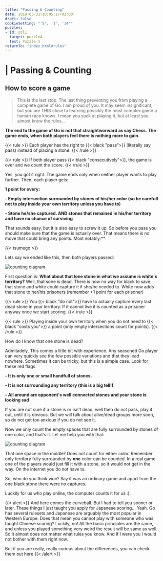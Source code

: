 ```yaml
---
title: "Passing & Counting"
date: 2019-03-31T10:05:17+02:00
draft: false
cookieSetting: "'5', '1', '14'"
puzzles:
- id: pzl1
  target: puzzle4
  text: Puzzle 1
returnTo: "index.html#rules"
---
```


# | Passing & Counting
## How to score a game

> This is the last stop. The last thing preventing you from playing a complete game of Go. I am proud of you. It may seem insignificant, but you are THIS close to learning possibly the most complex game a human race knows. I mean you suck at playing it, but at least you almost know the rules...

**The end to the game of Go is not that straightworward as say Chess. The game ends, when both players feel there is nothing more to gain.**

{{< rule >}}
	Each player has the right to {{< black "pass">}} (literally say pass) instead of placing a stone.
{{< /rule >}}

{{< rule >}}
If both player pass {{< black "consecutively">}}, the game is over and we count the score.
{{< /rule >}}

Yes, you got it right. The game ends only when neither player wants to play further. Then, each player gets: 

**1 point for every:**

**- Empty intersection surrounded by stones of his/her color (so be carefull not to play inside your own territory unless you have to)**

**- Stone he/she captured. AND stones that remained in his/her territory and have no chance of surviving**

That sounds easy, but it is also easy to screw it up. So before you pass you should make sure that the game is actually over. That means there is no move that could bring any points. Most notably:** 

{{< tsumego >}}

 Lets say we ended like this, then both players passed:

![counting diagram](/images/counting.jpg)

First question is: **What about that lone stone in what we assume is white's territory?** Well, that sone is dead. There is now no way for black to save that stone and white could capture it if she/he needed to. White now adds that stone to her/his prisoners (remember +1 point for each prisoner)

{{< rule >}}
You {{< black "do not">}} have to actually capture every last dead stone in your territory. If it cannot live it is counted as a prisoner anyway once we start scoring.
{{< /rule >}}

{{< rule >}}
Playing inside your own territory when you do not need to {{< black "costs you">}} a point (only empty intersections count for points).
{{< /rule >}}

How do I know that one stone is dead?

Admitadely, This comes a little bit with experience. Any seasoned Go player can very quickly see the few possible variations and that they lead nowhere. Sometimes it can be tricky, but this is a simple case. Look for these red flags:

**- It is only one or small handfull of stones.**

**- It is not surrounding any territory (this is a big tell!)**

**- All around are opponent's well connected stones and your stone is looking sad**

If you are not sure if a stone is or isn't dead, well then do not pass, play it out, until it is obvious. But we will talk about alive/dead groups more soon, so do not get too anxious if you do not see it.

Now we only count the empty spaces that are fully surrounded by stones of one color, and that's it.
Let me help you with that:

![counting diagram](/images/counting2.jpg)

That one space in the middle? Does not count for either color. Remember only territory fully surrounded by **one** color can be counted. In a real game one of the players would just fill it with a stone, so it would not get in the way. On the internet you do not have to.

So, who do you think won? Say it was an ordinary game and apart from the one black stone there were no captures.


Luckily for us who play online, the computer counts it for us :).

{{< alert >}}
And here comes the curveball. But I had to tell you sooner or later. These things I just taught you apply for Japanese scoring... Yeah. Go has several rulesets and Japanese are arguably the most popular in Western Europe. Does that mean you cannot play with someone who was taught Chinese scoring? Luckily, no! All the basic principles are the same, and unless you played something very weird the result will be same as well. So it almost does not matter what rules you know. And if I were you I would not bother with them right now.

But if you are really, really curious about the differences, you can check them out here
{{< /alert >}}